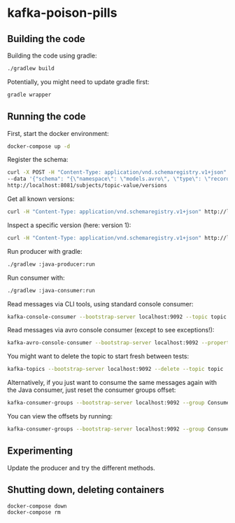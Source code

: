 # kafka-poison-pills

## Building the code

Building the code using gradle:

```bash
./gradlew build
```

Potentially, you might need to update gradle first:

```bash
gradle wrapper
```

## Running the code

First, start the docker environment:

```bash
docker-compose up -d
```

Register the schema:

```bash
curl -X POST -H "Content-Type: application/vnd.schemaregistry.v1+json" \
--data '{"schema": "{\"namespace\": \"models.avro\", \"type\": \"record\", \"name\": \"SimpleValue\", \"fields\": [ {\"name\": \"theName\", \"type\": \"string\"}]}"}' \
http://localhost:8081/subjects/topic-value/versions
```

Get all known versions:

```bash
curl -H "Content-Type: application/vnd.schemaregistry.v1+json" http://localhost:8081/subjects/topic-value/versions
```

Inspect a specific version (here: version 1):

```bash
curl -H "Content-Type: application/vnd.schemaregistry.v1+json" http://localhost:8081/subjects/topic-value/versions/1
```

Run producer with gradle:

```bash
./gradlew :java-producer:run
```

Run consumer with:

```bash
./gradlew :java-consumer:run
```

Read messages via CLI tools, using standard console consumer:

```bash
kafka-console-consumer --bootstrap-server localhost:9092 --topic topic --from-beginning
```
Read messages via avro console consumer (except to see exceptions!):

```bash
kafka-avro-console-consumer --bootstrap-server localhost:9092 --property schema.registry.url=http://localhost:8081 --topic topic --from-beginning
```

You might want to delete the topic to start fresh between tests:

```bash
kafka-topics --bootstrap-server localhost:9092 --delete --topic topic
```

Alternatively, if you just want to consume the same messages again with the Java consumer, just reset the consumer groups offset:

```bash
kafka-consumer-groups --bootstrap-server localhost:9092 --group Consumer --reset-offsets --to-earliest --topic topic --execute
```

You can view the offsets by running:

```bash
kafka-consumer-groups --bootstrap-server localhost:9092 --group Consumer --describe
```

## Experimenting
Update the producer and try the different methods.

## Shutting down, deleting containers

```bash
docker-compose down
docker-compose rm
```

